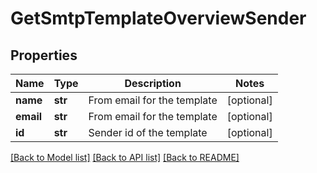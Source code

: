 # GetSmtpTemplateOverviewSender

## Properties
Name | Type | Description | Notes
------------ | ------------- | ------------- | -------------
**name** | **str** | From email for the template | [optional] 
**email** | **str** | From email for the template | [optional] 
**id** | **str** | Sender id of the template | [optional] 

[[Back to Model list]](../README.md#documentation-for-models) [[Back to API list]](../README.md#documentation-for-api-endpoints) [[Back to README]](../README.md)

